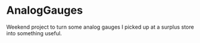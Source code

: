 # AnalogGauges
Weekend project to turn some analog gauges I picked up at a surplus store into something useful.
